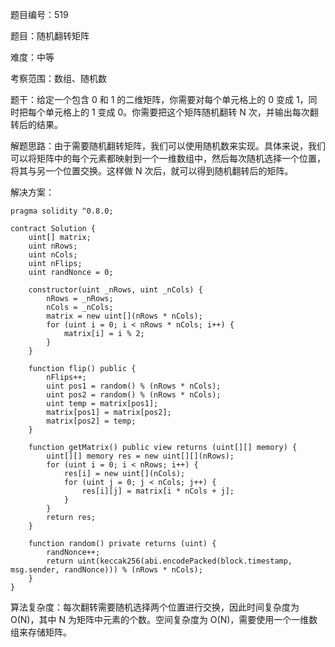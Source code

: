 题目编号：519

题目：随机翻转矩阵

难度：中等

考察范围：数组、随机数

题干：给定一个包含 0 和 1 的二维矩阵，你需要对每个单元格上的 0 变成 1，同时把每个单元格上的 1 变成 0。你需要把这个矩阵随机翻转 N 次，并输出每次翻转后的结果。

解题思路：由于需要随机翻转矩阵，我们可以使用随机数来实现。具体来说，我们可以将矩阵中的每个元素都映射到一个一维数组中，然后每次随机选择一个位置，将其与另一个位置交换。这样做 N 次后，就可以得到随机翻转后的矩阵。

解决方案：

```
pragma solidity ^0.8.0;

contract Solution {
    uint[] matrix;
    uint nRows;
    uint nCols;
    uint nFlips;
    uint randNonce = 0;

    constructor(uint _nRows, uint _nCols) {
        nRows = _nRows;
        nCols = _nCols;
        matrix = new uint[](nRows * nCols);
        for (uint i = 0; i < nRows * nCols; i++) {
            matrix[i] = i % 2;
        }
    }

    function flip() public {
        nFlips++;
        uint pos1 = random() % (nRows * nCols);
        uint pos2 = random() % (nRows * nCols);
        uint temp = matrix[pos1];
        matrix[pos1] = matrix[pos2];
        matrix[pos2] = temp;
    }

    function getMatrix() public view returns (uint[][] memory) {
        uint[][] memory res = new uint[][](nRows);
        for (uint i = 0; i < nRows; i++) {
            res[i] = new uint[](nCols);
            for (uint j = 0; j < nCols; j++) {
                res[i][j] = matrix[i * nCols + j];
            }
        }
        return res;
    }

    function random() private returns (uint) {
        randNonce++;
        return uint(keccak256(abi.encodePacked(block.timestamp, msg.sender, randNonce))) % (nRows * nCols);
    }
}
```

算法复杂度：每次翻转需要随机选择两个位置进行交换，因此时间复杂度为 O(N)，其中 N 为矩阵中元素的个数。空间复杂度为 O(N)，需要使用一个一维数组来存储矩阵。